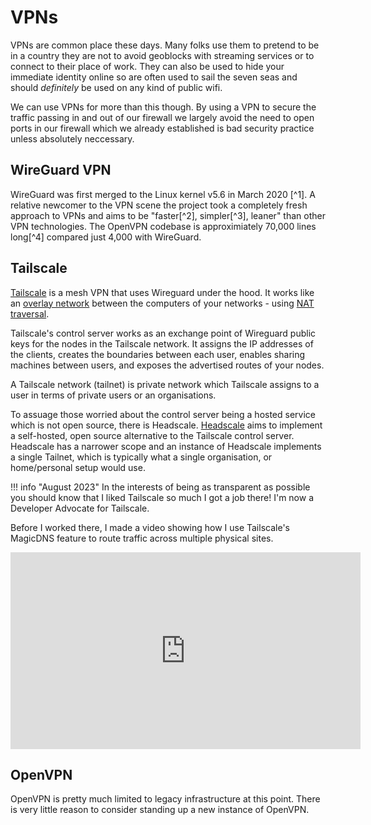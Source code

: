 # VPNs

VPNs are common place these days. Many folks use them to pretend to be in a country they are not to avoid geoblocks with streaming services or to connect to their place of work. They can also be used to hide your immediate identity online so are often used to sail the seven seas and should *definitely* be used on any kind of public wifi.

We can use VPNs for more than this though. By using a VPN to secure the traffic passing in and out of our firewall we largely avoid the need to open ports in our firewall which we already established is bad security practice unless absolutely neccessary.

## WireGuard VPN

WireGuard was first merged to the Linux kernel v5.6 in March 2020 [^1]. A relative newcomer to the VPN scene the project took a completely fresh approach to VPNs and aims to be "faster[^2], simpler[^3], leaner" than other VPN technologies. The OpenVPN codebase is approximiately 70,000 lines long[^4] compared just 4,000 with WireGuard.

## Tailscale

[Tailscale](https://tailscale.com/selfhosted/) is a mesh VPN that uses Wireguard under the hood. It works like an [overlay network](https://tailscale.com/blog/how-tailscale-works/) between the computers of your networks - using [NAT traversal](https://tailscale.com/blog/how-nat-traversal-works/).

Tailscale's control server works as an exchange point of Wireguard public keys for the nodes in the Tailscale network. It assigns the IP addresses of the clients, creates the boundaries between each user, enables sharing machines between users, and exposes the advertised routes of your nodes.

A Tailscale network (tailnet) is private network which Tailscale assigns to a user in terms of private users or an organisations.

To assuage those worried about the control server being a hosted service which is not open source, there is Headscale. [Headscale](https://github.com/juanfont/headscale) aims to implement a self-hosted, open source alternative to the Tailscale control server. Headscale has a narrower scope and an instance of Headscale implements a single Tailnet, which is typically what a single organisation, or home/personal setup would use.

!!! info "August 2023"
In the interests of being as transparent as possible you should know that I liked Tailscale so much I got a job there! I'm now a Developer Advocate for Tailscale.

Before I worked there, I made a video showing how I use Tailscale's MagicDNS feature to route traffic across multiple physical sites.

<iframe width="560" height="315" src="https://www.youtube.com/embed/Uzcs97XcxiE" title="YouTube video player" frameborder="0" allow="accelerometer; autoplay; clipboard-write; encrypted-media; gyroscope; picture-in-picture; web-share" allowfullscreen></iframe>

## OpenVPN

OpenVPN is pretty much limited to legacy infrastructure at this point. There is very little reason to consider standing up a new instance of OpenVPN.